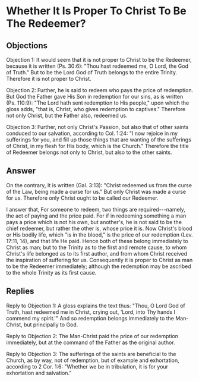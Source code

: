 # Whether It Is Proper To Christ To Be The Redeemer?

## Objections

Objection 1: It would seem that it is not proper to Christ to be the Redeemer, because it is written (Ps. 30:6): "Thou hast redeemed me, O Lord, the God of Truth." But to be the Lord God of Truth belongs to the entire Trinity. Therefore it is not proper to Christ.

Objection 2: Further, he is said to redeem who pays the price of redemption. But God the Father gave His Son in redemption for our sins, as is written (Ps. 110:9): "The Lord hath sent redemption to His people," upon which the gloss adds, "that is, Christ, who gives redemption to captives." Therefore not only Christ, but the Father also, redeemed us.

Objection 3: Further, not only Christ's Passion, but also that of other saints conduced to our salvation, according to Col. 1:24: "I now rejoice in my sufferings for you, and fill up those things that are wanting of the sufferings of Christ, in my flesh for His body, which is the Church." Therefore the title of Redeemer belongs not only to Christ, but also to the other saints.

## Answer

On the contrary, It is written (Gal. 3:13): "Christ redeemed us from the curse of the Law, being made a curse for us." But only Christ was made a curse for us. Therefore only Christ ought to be called our Redeemer.

I answer that, For someone to redeem, two things are required---namely, the act of paying and the price paid. For if in redeeming something a man pays a price which is not his own, but another's, he is not said to be the chief redeemer, but rather the other is, whose price it is. Now Christ's blood or His bodily life, which "is in the blood," is the price of our redemption (Lev. 17:11, 14), and that life He paid. Hence both of these belong immediately to Christ as man; but to the Trinity as to the first and remote cause, to whom Christ's life belonged as to its first author, and from whom Christ received the inspiration of suffering for us. Consequently it is proper to Christ as man to be the Redeemer immediately; although the redemption may be ascribed to the whole Trinity as its first cause.

## Replies

Reply to Objection 1: A gloss explains the text thus: "Thou, O Lord God of Truth, hast redeemed me in Christ, crying out, 'Lord, into Thy hands I commend my spirit.'" And so redemption belongs immediately to the Man-Christ, but principally to God.

Reply to Objection 2: The Man-Christ paid the price of our redemption immediately, but at the command of the Father as the original author.

Reply to Objection 3: The sufferings of the saints are beneficial to the Church, as by way, not of redemption, but of example and exhortation, according to 2 Cor. 1:6: "Whether we be in tribulation, it is for your exhortation and salvation."